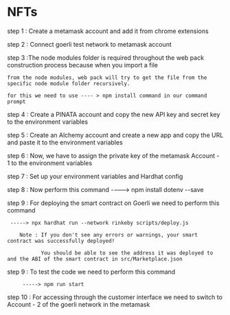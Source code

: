# NFTs
 
step 1 : Create a metamask account and add it from chrome extensions

step 2 : Connect goerli test network to metamask account


step 3 :The node modules folder is required throughout the web pack construction process because when you import a file 
	
	from the node modules, web pack will try to get the file from the specific node module folder recursively.
	
	for this we need to use ---- > npm install command in our command prompt

step 4 : Create a PINATA account and copy the new API key and secret key to the environment variables

step 5 : Create an Alchemy account and create a new app and copy the URL and paste it to the environment variables

step 6 : Now, we have to assign the private key of the metamask Account - 1 to the environment variables

step 7 : Set up your environment variables and Hardhat config

step 8 : Now perform this command ----> npm install dotenv --save

step 9 : For deploying the smart contract on Goerli we need to perform this command

	 -----> npx hardhat run --network rinkeby scripts/deploy.js

		Note : If you don't see any errors or warnings, your smart contract was successfully deployed! 

		       You should be able to see the address it was deployed to and the ABI of the smart contract in src/Marketplace.json

step 9 : To test the code we need to perform this command 

         -----> npm run start

step 10 : For accessing through the customer interface we need to switch to Account - 2 of the goerli network in the metamask
